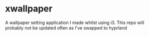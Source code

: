 # xwallpaper
A wallpaper setting application I made whilst using i3. This repo will probably not be updated often as I've swapped to hyprland
